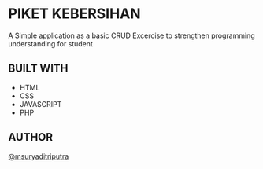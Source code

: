 # PIKET KEBERSIHAN

A Simple application as a basic CRUD Excercise to strengthen programming understanding for student

## BUILT WITH

- HTML
- CSS
- JAVASCRIPT
- PHP

## AUTHOR

[@msuryaditriputra](https://github.com/msuryaditriputraR/)